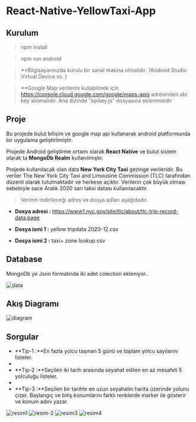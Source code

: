 # React-Native-YellowTaxi-App

## Kurulum
  >npm install
  
  >npm run android
  
  >**Bilgisayarınızda kurulu bir sanal makina olmalıdır. (Android Studio Virtual Device vs..)
  
  >**Google Map verilerini kullabilmek için https://console.cloud.google.com/google/maps-apis adresinden abi key alınmalıdır. Ana dizinde "epikey.js" dosyasına eklenmelidir
   
## Proje

Bu projede bulut bilişim ve google map api kullanarak android platformunda bir uygulama geliştirilmiştir. 

Projede Android geliştirme ortamı olarak **React Native** ve bulut sistem olarak ta **MongoDb Realm** kullanılmıştır.

Projede kullanılacak olan data **New York City Taxi** gezinge verileridir. Bu veriler The New York City Taxi and Limousine Commission (TLC) tarafından düzenli olarak tutulmaktadır ve herkese açıktır. Verilerin çok büyük olması sebebiyle sace Aralık 2020 sarı taksi datası kullanılacaktır. 

>Verinin indirileceği adres ve dosya adları aşağıdadır.

- **Dosya adresi :** https://www1.nyc.gov/site/tlc/about/tlc-trip-record-data.page

- **Dosya ismi 1 :** yellow tripdata 2020-12.csv

- **Dosya ismi 2 :** taxi+ zone lookup.csv

## Database

MongoDb ye Json formatında iki adet colection ekleniyor..


![data](https://user-images.githubusercontent.com/48925129/117534592-c6fbaf00-affa-11eb-8f8d-95702a8216ed.png)


## Akış Diagramı

![diagram](https://user-images.githubusercontent.com/48925129/117534637-01fde280-affb-11eb-8b94-23d6f94d965f.png)

## Sorgular

- **Tip-1 :**En fazla yolcu taşınan 5 günü ve toplam yolcu sayılarını listeler.
- 
- **Tip-2 :**Seçilen iki tarih arasında seyahat edilen en az mesafeli 5 yolculuğu listeler.
- 
- **Tip-3 :**Seçilen bir tarihte en uzun seyahatin harita üzerinde yolunu çizer. Başlangıç ve bitiş konumlarını farklı renklerde marker ile gösterir ve konum adını yazar.

![resim1](https://user-images.githubusercontent.com/48925129/117534691-3b365280-affb-11eb-8399-bed25af6f855.png)
![resim-2](https://user-images.githubusercontent.com/48925129/117534696-40939d00-affb-11eb-8a01-adaf497c215b.png)
![resim3](https://user-images.githubusercontent.com/48925129/117534701-44bfba80-affb-11eb-8a43-112b291aaf7f.png)
![resim4](https://user-images.githubusercontent.com/48925129/117534706-47baab00-affb-11eb-8068-7939dfcbd1b4.png)





